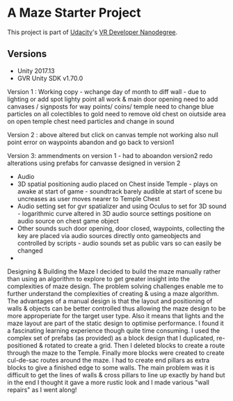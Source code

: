 # A Maze Starter Project

This project is part of [Udacity](https://www.udacity.com "Udacity - Be in demand")'s [VR Developer Nanodegree](https://www.udacity.com/course/vr-developer-nanodegree--nd017).

## Versions
- Unity 2017.13
- GVR Unity SDK v1.70.0

Version 1 : 
Working copy - wchange day of month to diff wall - due to lighting or add spot lighty point all work & main door opening
need to add canvases / signposts for way points/ coins/ temple
need to change blue particles on all colectibles to gold
need to remove old chest on oiutside area
on open temple chest  need particles and change in sound

Version 2 :
above altered
but click on canvas temple not working
also null point error on waypoints
abandon and go back to version1

Version 3:
ammendments on version 1 - had to aboandon version2
redo alterations using prefabs for canvasse designed in version 2


* Audio
* 3D spatial positioning audio placed on Chest inside Temple - plays on awake at start of game - soundtrack barely audible at start of scene bu uncreases as user moves nearer to Temple Chest
* Audio setting set for gvr spatializer and using Oculus to set for 3D sound - logarithmic curve altered in 3D audio source settings positione on audio source on chest game object
* Other sounds such door opening, door closed, waypoints, collecting the key are placed via audio sources directly onto gameobjects and controlled by scripts - audio sounds set as public vars so can easily be changed
* 

Designing & Building the Maze
I decided to build the maze manually rather than using an algorithm to explore to get greater insight into the complexities of maze design. The problem solving challenges enable me to further understand the complexities of creating & using a maze algorithm.
The advantages of a manual design is that the layout and positioning of walls & objects can be better controlled thus allowing the maze design to be more approperiate for the target user type.
Also it means that lights and the maze layout are part of the static design to optimise performance.
I found it a fascinating learning experience though quite time consuming.
I used the complex set of prefabs (as provided) as a block design that I duplicated, re-positioned & rotated to create a grid. Then I deleted blocks to create a route through the maze to the Temple. Finally more blocks were created to create cul-de-sac routes around the maze.
I had to create end pillars as extra blocks to give a finished edge to some walls.
The main problem was it is difficult to get the lines of walls & cross pillars to line up exactly by hand but in the end I thought it gave a more rustic look and I made various "wall repairs" as I went along!
